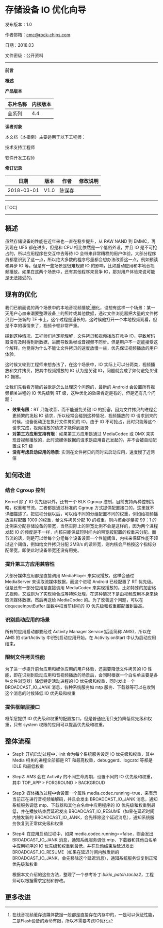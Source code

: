 # **存储设备 IO 优化向导**

发布版本：1.0

作者邮箱：cmc@rock-chips.com

日期：2018.03

文件密级：公开资料

***

**前言**

**概述**

**产品版本**

| **芯片名称** | **内核版本** |
| -------- | -------- |
| 全系列      | 4.4      |

**读者对象**

本文档（本指南）主要适用于以下工程师：

技术支持工程师

软件开发工程师

**修订记录**

| **日期**     | **版本** | **作者** | **修改说明** |
| ---------- | ------ | ------ | -------- |
| 2018-03-01 | V1.0   | 陈谋春    |          |

***

[TOC]

***

## 概述

   虽然存储设备的性能在近年来也一直在稳步提升，从 RAW NAND 到 EMMC，再到现在 UFS 都在进步，但是和 CPU 相比依然是一个低俗外设，并且 IO 是不可抢占的，所以应用程序在交互中去等待 IO 会带来非常糟糕的用户体验，大部分程序员都意识到了这一点，所以绝大多数的程序尽量都会想办法改善这一点，例如预读和异步 IO 等。但是有一些场景是很难规避 IO 的影响，比如启动应用和本地音视频播放。如果在这两个场景中，还有其他程序来竞争 IO，那对用户体验来说可能是无法接受的。

## 现有的优化

   我们已前面说的两个场景中的本地音视频播放[^1]细化，设想有这样一个场景：某一天用户心血来潮要整理设备上的照片或其他数据，通过文件浏览器把大量的文件拷贝到一张新的 TF 卡上，这个过程是漫长的，这时候他打开一个本地视频观看，但是不幸的事情来了，视频卡顿非常严重。

   碰到这种情况，工程师们肯定能理解，文件拷贝和视频播放在竞争 IO，导致解码器没有及时得到新数据，进而导致丢帧或音视频不同步。但是用户不一定能接受这个解释，他觉得为什么不能让文件拷贝的速度放慢一些，优先保证视频播放的用户体验。

   这时候又轮到工程师来想办法了，在这个场景中，IO 实际上可以分两类，视频播放和文件拷贝，把其中视频播放的 IO 认为是关键 IO，问题就变成了如何避免关键 IO 拥塞。

   让我们先看看万能的谷歌是怎么处理这个问题的，最新的 Android 会设置所有视频相关进程的 IO 优先级到 RT 级，这种优化的效果肯定是有的，但是还有几个问题：

- **效果有限**：RT 只能改善，而不能避免关键 IO 的拥塞，因为文件拷贝的进程会更频繁的发起 IO 请求，所以经常会碰到这种情况，视频播放的 IO 请求到来的时候，设备驱动正在执行文件拷贝的 IO，由于 IO 不可抢占，此时只能等这个请求完成，视频播放的请求才能得到服务
- **对第三方应用支持有限**：如果第三方应用是通过 MediaCodec 或 OMX 来实现音视频播放的，此时流媒体数据的请求是应用自己发起的，并不会被自动配置成 RT 级
- **没有考虑启动应用的场景**: 实测在文件拷贝的同时去启动应用，速度慢了近两倍

[^1]: 在线音视频缓存流媒体数据一般都是直接存在内存中的，一是可以保证性能，二是Flash设备的寿命有限，所以不需要考虑IO优化

## 如何改进

### 结合 Cgroup 控制

   Kernel 除了 IO 优先级以外，还有一个 BLK Cgroup 控制，目前支持两种控制策略，权重和节流。二者都是通过标准的 Cgroup 方式提供配置接口的，这里就不详细描述了。把进程分组以后，可以给不同的分组配置不同的权重，例如给视频播放进程配置 1000 的权重，给文件拷贝分配 10 的权重，则内核会尽量按 99：1 的比例来分配存储设备的带宽，当然实际上的带宽比例不会是这样的，因为两个进程发起 IO 的频度是不一样，内核只能保证短时间内的带宽按配置的权重来分配。而节流的话，则是可以给每个分组每个设备设置一个性能阈值，内核来保证性能不超过这个阈值，例如给文件拷贝分配 2MB/s 的读带宽，则内核会严格按这个指标分配带宽，即使此时设备带宽还没有用完。

### 提升第三方应用兼容性

   大部分媒体应用都是直接调用 MediaPlayer 来实现播放，这样会通过 MediaServer 来读取流媒体数据，而这个进程 Android 已经配置了 RT 优先级。但是还有一部分应用是直接调用 MediaCodec 来实现播放的，比如特殊的加密格式视频，又或则为了实现帧合成等特殊处理，在这种情况下是由视频应用本身来读取流媒体数据，然后再送给 MediaCodec 的。为了改善这个问题，可以在 dequeueInputBuffer 函数中把当前线程的 IO 优先级和权重都配置到最高。

### 识别启动应用的场景

   所有的应用启动都要经过 Activity Manager Service(后面简称 AMS)，所以在 AMS 的 startActivity 中识别启动应用开始，在 Activity.onStart 中认为启动应用结束。

### 限制文件拷贝性能

   为了进一步提升前台应用和媒体应用的用户体验，还需要降低文件拷贝的 IO 性能，即在识别到启动应用和音视频播放的场景后，会同时根据一个白名单主要是各种文件浏览器）降低特定活动进程的 IO 优先级和权重，同时发出一个 BROADCAST_IO_JANK 消息，各种系统服务如 mtp 服务、下载器等可以在收到这个消息的时候降低 IO 优先级和权重

### 提供框架层接口

  框架层提供 IO 优先级和权重的配置接口，但是普通应用只支持降低优先级和权重，只有 system 权限的应用可以提高优先级和权重。

## 整体流程

- Step1: 开机启动过程中，init 会为每个系统服务设定 IO 优先级和权重，其中 Media 相关的进程全部都是 RT 和最高权重，debuggerd、logcatd 等都是 IDLE 和最低权重

- Step2: AMS 会在 Activity 的不同生命周期，设置不同的 IO 优先级和权重，其中 TOP_APP > FORGROUND > BACKGROUD

- Step3: 媒体播放过程中会设置一个属性 media.codec.running=true，来表示当前正在进行音视频编解码，并且会发出 BROADCAST_IO_JANK 消息，通知系统服务调低 mtp、下载器和其他白名单中应用程序的 IO 优先级和权重到最低，并在播放结束后延迟发出 BROADCAST_IO_RESUME（如果在延迟时间内触发新的 BROADCAST_IO_JANK，会先移除这个延迟消息），通知系统服务恢复到正常优先级和权重

- Step4: 在应用启动过程中，如果 media.codec.running==false，则会发出 BROADCAST_IO_JANK 消息，通知系统服务调低 mtp、下载器和其他白名单中应用程序的 IO 优先级和权重到最低，并在启动结束后延迟发出 BROADCAST_IO_RESUME（如果在延迟时间内触发新的 BROADCAST_IO_JANK，会先移除这个延迟消息），通知系统服务恢复到正常优先级和权重

   根据本文介绍的这些方法，整理了一个参考补丁:*blkio_patch.tar.bz2*，工程师可以根据需求定制和修改。

## 更多改进







